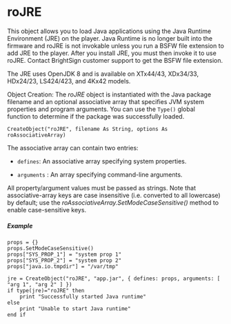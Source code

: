 # roJRE

This object allows you to load Java applications using the Java Runtime Environment (JRE) on the player. Java Runtime is no longer built into the firmware and roJRE is not invokable unless you run a BSFW file extension to add JRE to the player. After you install JRE, you must then invoke it to use roJRE. Contact BrightSign customer support to get the BSFW file extension.

The JRE uses OpenJDK 8 and is available on XTx44/43, XDx34/33, HDx24/23, LS424/423, and 4Kx42 models.

Object Creation: The *roJRE* object is instantiated with the Java package filename and an optional associative array that specifies JVM system properties and program arguments. You can use the `Type()` global function to determine if the package was successfully loaded.

```
CreateObject("roJRE", filename As String, options As roAssociativeArray)
```

The associative array can contain two entries:

*   `defines`: An associative array specifying system properties.
    
*   `arguments` : An array specifying command-line arguments.
    

All property/argument values must be passed as strings. Note that associative-array keys are case insensitive (i.e. converted to all lowercase) by default; use the *roAssociativeArray.SetModeCaseSensitive()* method to enable case-sensitive keys.

##### **Example**

```
props = {}
props.SetModeCaseSensitive()
props["SYS_PROP_1"] = "system prop 1"
props["SYS_PROP_2"] = "system prop 2"
props["java.io.tmpdir"] = "/var/tmp"
 
jre = CreateObject("roJRE", "app.jar", { defines: props, arguments: [ "arg 1", "arg 2" ] })
if type(jre)="roJRE" then
	print "Successfully started Java runtime"
else
	print "Unable to start Java runtime"
end if
```